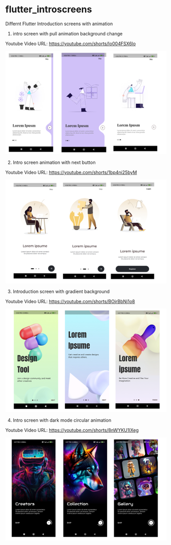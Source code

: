 # flutter_introscreens

Differnt Flutter Introduction screens with animation 

1) intro  screen with pull animation background change

Youtube Video URL: https://youtube.com/shorts/Io004FSX6lo

![alt text](https://github.com/mitsBhadeshiya/flutter_introscreens/blob/main/Demo1/intro_screen.png?raw=true)


2) Intro screen animation with next button

Youtube Video URL: https://youtube.com/shorts/1bp4ni25byM

![alt text](https://github.com/mitsBhadeshiya/flutter_introscreens/blob/main/Demo2/intro_screen%20.png?raw=true)

3) Introduction screen with gradient background

Youtube Video URL: https://youtube.com/shorts/BOjrBbNj1o8

![alt text](https://github.com/mitsBhadeshiya/flutter_introscreens/blob/main/Demo3/intro_screen%203.png?raw=true)

4) Intro screen with dark mode circular animation

Youtube Video URL: https://youtube.com/shorts/8nWYKU1IXeg

![alt text](https://github.com/mitsBhadeshiya/flutter_introscreens/blob/main/Demo4/intro_screen%204.png?raw=true)
















  


